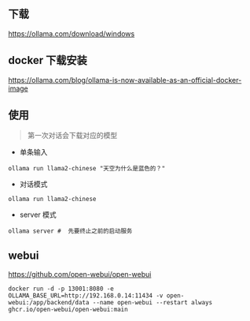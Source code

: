 ## 下载
https://ollama.com/download/windows

## docker 下载安装
https://ollama.com/blog/ollama-is-now-available-as-an-official-docker-image

## 使用

> 第一次对话会下载对应的模型

- 单条输入
```
ollama run llama2-chinese "天空为什么是蓝色的？"
```
- 对话模式
```
ollama run llama2-chinese

```

- server 模式
```
ollama server #  先要终止之前的启动服务
```

## webui
https://github.com/open-webui/open-webui

```
docker run -d -p 13001:8080 -e OLLAMA_BASE_URL=http://192.168.0.14:11434 -v open-webui:/app/backend/data --name open-webui --restart always ghcr.io/open-webui/open-webui:main
```
